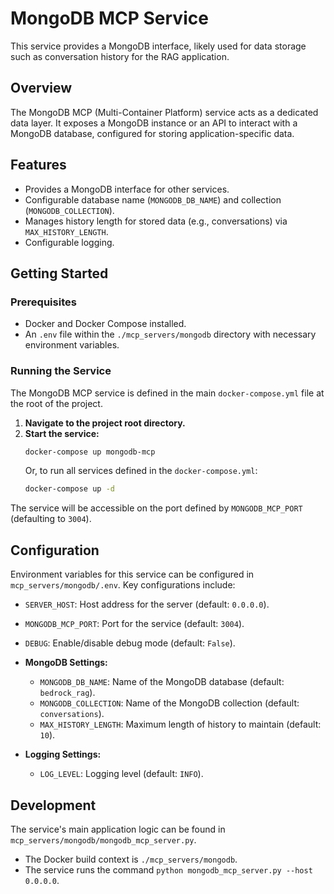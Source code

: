 # MongoDB MCP Service

This service provides a MongoDB interface, likely used for data storage such as conversation history for the RAG application.

## Overview

The MongoDB MCP (Multi-Container Platform) service acts as a dedicated data layer. It exposes a MongoDB instance or an API to interact with a MongoDB database, configured for storing application-specific data.

## Features

-   Provides a MongoDB interface for other services.
-   Configurable database name (`MONGODB_DB_NAME`) and collection (`MONGODB_COLLECTION`).
-   Manages history length for stored data (e.g., conversations) via `MAX_HISTORY_LENGTH`.
-   Configurable logging.

## Getting Started

### Prerequisites

-   Docker and Docker Compose installed.
-   An `.env` file within the `./mcp_servers/mongodb` directory with necessary environment variables.

### Running the Service

The MongoDB MCP service is defined in the main `docker-compose.yml` file at the root of the project.

1.  **Navigate to the project root directory.**
2.  **Start the service:**
    ```bash
    docker-compose up mongodb-mcp
    ```
    Or, to run all services defined in the `docker-compose.yml`:
    ```bash
    docker-compose up -d
    ```

The service will be accessible on the port defined by `MONGODB_MCP_PORT` (defaulting to `3004`).

## Configuration

Environment variables for this service can be configured in `mcp_servers/mongodb/.env`. Key configurations include:

-   `SERVER_HOST`: Host address for the server (default: `0.0.0.0`).
-   `MONGODB_MCP_PORT`: Port for the service (default: `3004`).
-   `DEBUG`: Enable/disable debug mode (default: `False`).

-   **MongoDB Settings:**
    -   `MONGODB_DB_NAME`: Name of the MongoDB database (default: `bedrock_rag`).
    -   `MONGODB_COLLECTION`: Name of the MongoDB collection (default: `conversations`).
    -   `MAX_HISTORY_LENGTH`: Maximum length of history to maintain (default: `10`).

-   **Logging Settings:**
    -   `LOG_LEVEL`: Logging level (default: `INFO`).

## Development

The service's main application logic can be found in `mcp_servers/mongodb/mongodb_mcp_server.py`.

-   The Docker build context is `./mcp_servers/mongodb`.
-   The service runs the command `python mongodb_mcp_server.py --host 0.0.0.0`.
